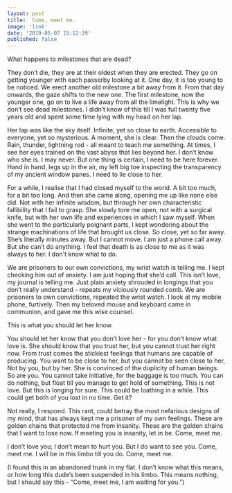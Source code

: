 ```yaml
---
layout: post
title:  Come, meet me.
image: 'link'
date: '2019-05-07 15:12:39'
published: false
---
```


What happens to milestones that are dead?

They don’t die, they are at their oldest when they are erected. They go on getting younger with each passerby looking at it. One day, it is too young to be noticed. We erect another old milestone a bit away from it. From that day onwards, the gaze shifts to the new one. The first milestone, now the younger one, go on to live a life away from all the limelight. This is why we don’t see dead milestones. I didn’t know of this till I was full twenty five years old and spent some time lying with my head on her lap. 

Her lap was like the sky itself. Infinite, yet so close to earth. Accessible to everyone, yet so mysterious. A moment, she is clear. Then the clouds come. Rain, thunder, lightning rod - all meant to teach me something. At times, I see her eyes trained on the vast abyss that lies beyond her. I don’t know who she is. I may never. But one thing is certain, I need to be here forever. Hand in hand, legs up in the air, my left big toe inspecting the transparency of my ancient window panes. I need to lie close to her. 

For a while, I realise that I had closed myself to the world. A bit too much, for a bit too long. And then she came along, opening me up like none else did. Not with her infinite wisdom, but through her own characteristic fallibility that I fail to grasp. She slowly tore me open, not with a surgical knife, but with her own life and experiences in which I saw myself. When she went to the particularly poignant parts, I kept wondering about the strange machinations of life that brought us close. So close, yet so far away. She’s literally minutes away. But I cannot move. I am just a phone call away. But she can’t do anything. I feel that death is as close to me as it was always to her. I don't know what to do.

We are prisoners to our own convictions, my wrist watch is telling me. I kept checking him out of anxiety. I am just hoping that she’d call. This isn’t love, my journal is telling me. Just plain anxiety shrouded in longings that you don’t really understand - repeats my viciously rounded comb. We are prisoners to own convictions, repeated the wrist watch. I look at my mobile phone, furtively. Then my beloved mouse and keyboard came in communion, and gave me this wise counsel.

This is what you should let her know.

You should let her know that you don’t love her - for you don’t know what love is. She should know that you trust her, but you cannot trust her right now. From trust comes the stickiest feelings that humans are capable of producing. You want to be close to her, but you cannot be seen close to her, Not by you, but by her. She is convinced of the duplicity of human beings. So are you. You cannot take initiative, for the baggage is too much. You can do nothing, but float till you manage to get hold of something. This is not love. But this is longing for sure. This could be loathing in a while. This could get both of you lost in no time. Get it?

Not really, I respond. This rant, could betray the most nefarious designs of my mind, that has always kept me a prisoner of my own feelings. These are golden chains that protected me from insanity. These are the golden chains that I want to lose now. If meeting you is insanity, let in be. Come, meet me.

I don’t love you; I don’t mean to hurt you. But I do want to see you. Come, meet me. I will be in this limbo till you do. Come, meet me.

(I found this in an abandoned trunk in my flat. I don’t know what this means, or how long this dude’s been suspended in his limbo. This means nothing, but I should say this - “Come, meet me, I am waiting for you.”)

